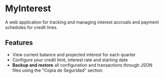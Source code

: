 # MyInterest

A web application for tracking and managing interest accruals and payment schedules for credit lines.

## Features

- View current balance and projected interest for each quarter
- Configure your credit limit, interest rate and starting date
- **Backup and restore** all configuration and transactions through JSON files using the "Copia de Seguridad" section
